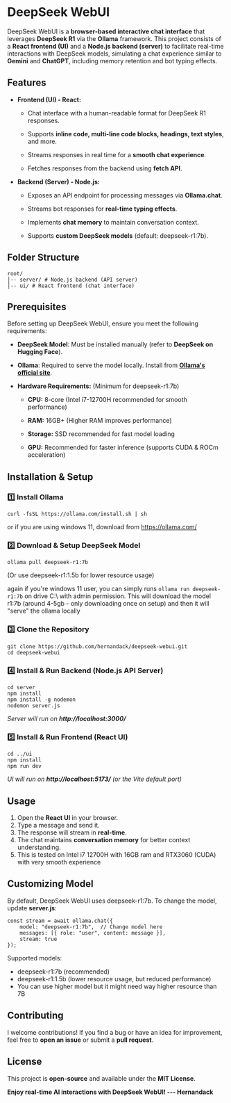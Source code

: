 DeepSeek WebUI
==============

DeepSeek WebUI is a **browser-based interactive chat interface** that leverages **DeepSeek R1** via the **Ollama** framework. This project consists of a **React frontend (UI)** and a **Node.js backend (server)** to facilitate real-time interactions with DeepSeek models, simulating a chat experience similar to **Gemini** and **ChatGPT**, including memory retention and bot typing effects.

Features
--------

*   **Frontend (UI) - React:**
    
    *   Chat interface with a human-readable format for DeepSeek R1 responses.
        
    *   Supports **inline code, multi-line code blocks, headings, text styles**, and more.
        
    *   Streams responses in real time for a **smooth chat experience**.
        
    *   Fetches responses from the backend using **fetch API**.
        
*   **Backend (Server) - Node.js:**
    
    *   Exposes an API endpoint for processing messages via **Ollama.chat**.
        
    *   Streams bot responses for **real-time typing effects**.
        
    *   Implements **chat memory** to maintain conversation context.
        
    *   Supports **custom DeepSeek models** (default: deepseek-r1:7b).
        

Folder Structure
----------------

```
root/  
│-- server/ # Node.js backend (API server)  
│-- ui/ # React frontend (chat interface) 
```


Prerequisites
-------------

Before setting up DeepSeek WebUI, ensure you meet the following requirements:

*   **DeepSeek Model**: Must be installed manually (refer to **DeepSeek on Hugging Face**).
    
*   **Ollama**: Required to serve the model locally. Install from [**Ollama's official site**](https://ollama.com/).
    
*   **Hardware Requirements:** (Minimum for deepseek-r1:7b)
    
    *   **CPU:** 8-core (Intel i7-12700H recommended for smooth performance)
        
    *   **RAM:** 16GB+ (Higher RAM improves performance)
        
    *   **Storage:** SSD recommended for fast model loading
        
    *   **GPU:** Recommended for faster inference (supports CUDA & ROCm acceleration)
        

Installation & Setup
--------------------

### 1️⃣ Install Ollama

`curl -fsSL https://ollama.com/install.sh | sh`

or if you are using windows 11, download from https://ollama.com/

### 2️⃣ Download & Setup DeepSeek Model

`ollama pull deepseek-r1:7b`

(Or use deepseek-r1:1.5b for lower resource usage)

again if you're windows 11 user, you can simply runs `ollama run deepseek-r1:7b` on drive C:\ with admin permission. This will download the model r1:7b (around 4-5gb - only downloading once on setup) and then it will "serve" the ollama locally

### 3️⃣ Clone the Repository

```
git clone https://github.com/hernandack/deepseek-webui.git
cd deepseek-webui
```

### 4️⃣ Install & Run Backend (Node.js API Server)

```
cd server
npm install
npm install -g nodemon
nodemon server.js
```

_Server will run on_ _**http://localhost:3000/**_

### 5️⃣ Install & Run Frontend (React UI)

```
cd ../ui
npm install
npm run dev
```

_UI will run on_ _**http://localhost:5173/**_ _(or the Vite default port)_

Usage
-----

1.  Open the **React UI** in your browser.
2.  Type a message and send it.
3.  The response will stream in **real-time**.
4.  The chat maintains **conversation memory** for better context understanding.
5.  This is tested on Intel i7 12700H with 16GB ram and RTX3060 (CUDA) with very smooth experience
    

Customizing Model
-----------------

By default, DeepSeek WebUI uses deepseek-r1:7b. To change the model, update **server.js**:

```
const stream = await ollama.chat({
    model: "deepseek-r1:7b",  // Change model here
    messages: [{ role: "user", content: message }],
    stream: true
});
```

Supported models:

*   deepseek-r1:7b (recommended)
*   deepseek-r1:1.5b (lower resource usage, but reduced performance)
*   You can use higher model but it might need way higher resource than 7B
    

Contributing
------------

I welcome contributions! If you find a bug or have an idea for improvement, feel free to **open an issue** or submit a **pull request**.

License
-------

This project is **open-source** and available under the **MIT License**.

**Enjoy real-time AI interactions with DeepSeek WebUI! --- Hernandack**